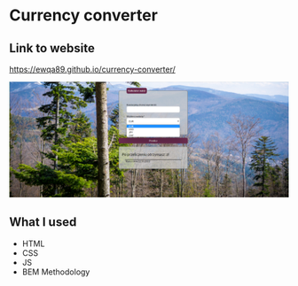 # Currency converter
## Link to website
https://ewqa89.github.io/currency-converter/

![screenshot](images/currency-converter.png)

## What I used
- HTML
- CSS
- JS
- BEM Methodology